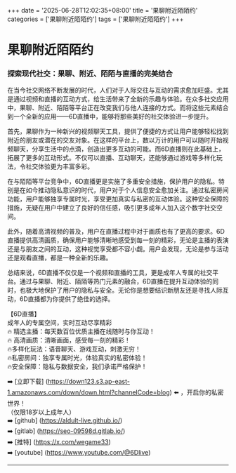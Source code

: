 +++
date = '2025-06-28T12:02:35+08:00'
title = '果聊附近陌陌约'
categories = ['果聊附近陌陌约']
tags = ['果聊附近陌陌约']
+++

# 果聊附近陌陌约

### 探索现代社交：果聊、附近、陌陌与直播的完美结合

在当今社交网络不断发展的时代，人们对于人际交往与互动的需求愈加旺盛。尤其是通过视频和直播的互动方式，给生活带来了全新的乐趣与体验。在众多社交应用中，果聊、附近、陌陌等平台正在改变我们与他人连接的方式。而将这些元素结合到一个全新的应用——6D直播中，能够将那些美好的社交体验进一步提升。

首先，果聊作为一种新兴的视频聊天工具，提供了便捷的方式让用户能够轻松找到附近的朋友或潜在的交友对象。在这样的平台上，数以万计的用户可以随时开始视频聊天，分享生活中的点滴，创造出更多互动的可能。而6D直播则在此基础上，拓展了更多的互动形式。不仅可以直播、互动聊天，还能够通过游戏等多样化玩法，令社交体验更为丰富多彩。

在与陌陌等平台竞争中，6D直播更是实施了多重安全措施，保护用户的隐私。特别是在如今推动隐私意识的时代，用户对于个人信息安全愈加关注。通过私密房间功能，用户能够独享专属时光，享受更加真实与私密的互动体验。这种安全保障的措施，无疑在用户中建立了良好的信任感，吸引更多成年人加入这个数字社交空间。

此外，随着高清视频的普及，用户在直播过程中对于画质也有了更高的要求。6D直播提供高清画质，确保用户能够清晰地感受到每一刻的精彩，无论是主播的表演还是与朋友之间的互动，这种视觉享受都不容小觑。用户会发现，无论是参与活动还是观看直播，都是一种全新的乐趣。

总结来说，6D直播不仅仅是一个视频和直播的工具，更是成年人专属的社交平台。通过与果聊、附近、陌陌等热门元素的融合，6D直播在提升互动体验的同时，也极大地保护了用户的隐私与安全。无论你是想要结识新朋友还是寻找人际互动，6D直播都为你提供了绝佳的选择。

【6D直播】  
成年人的专属空间，实时互动尽享精彩  
🔥 精选主播：每天数百位优质主播在线随时与你互动！  
🔥 高清画质：清晰画面，感受每一刻的精彩！  
🔥多样化玩法：语音聊天、游戏互动，刺激无穷！  
🔥私密房间：独享专属时光，体验真实的私密体验！  
🔥安全保障：隐私与数据安全，我们承诺严格保护！  

➡️ [立即下载] (https://down123.s3.ap-east-1.amazonaws.com/down/down.html?channelCode=blog) ⬅️ ，开启你的私密世界！  
（仅限18岁以上成年人）  
➡️ [github] (https://aldult-live.github.io/)  
➡️ [gitlab] (https://seo-09598d.gitlab.io/)  
➡️ [推特] (https://x.com/wegame33)  
➡️ [youtube] (https://www.youtube.com/@6Dlive)  

---
